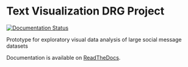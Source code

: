 # Text Visualization DRG Project

[![Documentation Status](https://readthedocs.org/projects/textvisdrg/badge/?version=latest)](https://readthedocs.org/projects/textvisdrg/?badge=latest)


Prototype for exploratory visual data analysis of large social message datasets

Documentation is available on [ReadTheDocs](http://textvisdrg.readthedocs.org/en/latest/).


